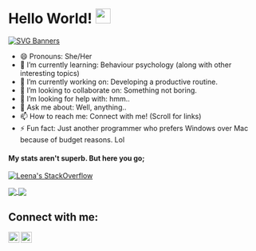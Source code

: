 # Hello World! <img src="https://raw.githubusercontent.com/MartinHeinz/MartinHeinz/master/wave.gif" width="30px">
[![SVG Banners](https://svg-banners.vercel.app/api?type=typeWriter&text1=This%20is%20me.%20Leena%20👨‍💻&width=800&height=100)](https://github.com/Akshay090/svg-banners)

- 😄 Pronouns: She/Her
- 🌱 I’m currently learning: Behaviour psychology (along with other interesting topics)
- 🔭 I’m currently working on: Developing a productive routine.
- 👯 I’m looking to collaborate on: Something not boring.
- 🤔 I’m looking for help with: hmm..
- 💬 Ask me about: Well, anything..
- 📫 How to reach me: Connect with me! (Scroll for links)
- ⚡ Fun fact: Just another programmer who prefers Windows over Mac because of budget reasons. Lol
#### My stats aren't superb. But here you go;
[![Leena's StackOverflow](https://github-readme-stackoverflow.vercel.app/?userID=9375838&layout=compact)](https://stackoverflow.com/users/9375838/leena)

<!-- [![Top Langs](https://github-readme-stats.vercel.app/api/top-langs/?username=leenabhandari&layout=compact)](https://github.com/anuraghazra/github-readme-stats)
![Leena's GitHub stats](https://github-readme-stats.vercel.app/api?username=leenabhandari&show_icons=true&count_private=true&include_all_commits=true) -->

<a href="https://github-readme-stats.vercel.app/api/top-langs/?username=leenabhandari&layout=compact">
  <img align="center" src="https://github-readme-stats.vercel.app/api/top-langs/?username=leenabhandari&layout=compact" />
</a>
<a href="https://github-readme-stats.vercel.app/api?username=leenabhandari&show_icons=true&count_private=true&include_all_commits=true">
  <img align="center" src="https://github-readme-stats.vercel.app/api?username=leenabhandari&show_icons=true&count_private=true&include_all_commits=true" />
</a>
                                                              
## Connect with me:

[<img align="left" alt="codeSTACKr | Twitter" width="22px" src="https://cdn.jsdelivr.net/npm/simple-icons@v3/icons/twitter.svg" />][twitter]
[<img align="left" alt="codeSTACKr | LinkedIn" width="22px" src="https://cdn.jsdelivr.net/npm/simple-icons@v3/icons/linkedin.svg" />][linkedin]
<br />

[twitter]: https://twitter.com/leena_bhandari
[linkedin]: https://www.linkedin.com/in/leena-bhandari-059497141/

<!--
**leenabhandari/leenabhandari** is a ✨ _special_ ✨ repository because its `README.md` (this file) appears on your GitHub profile.

Here are some ideas to get you started:

- 🔭 I’m currently working on ...
- 🌱 I’m currently learning ...
- 👯 I’m looking to collaborate on ...
- 🤔 I’m looking for help with ...
- 💬 Ask me about ...
- 📫 How to reach me: ...
- 😄 Pronouns: ...
- ⚡ Fun fact: ...
-->
